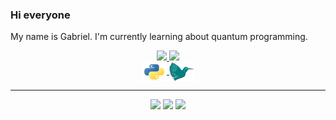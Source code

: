 ### Hi everyone

My name is Gabriel.
I'm currently learning about quantum programming.

<!--
**G-Carneiro/G-Carneiro** is a ✨ _special_ ✨ repository because its `README.md` (this file) appears on your GitHub profile.

Here are some ideas to get you started:

- 🔭 I’m currently working on ...
- 🌱 I’m currently learning ...
- 👯 I’m looking to collaborate on ...
- 🤔 I’m looking for help with ...
- 💬 Ask me about ...
- 📫 How to reach me: ...
- 😄 Pronouns: ...
- ⚡ Fun fact: ...
-->

<div align="center">
  <a href="https://github.com/G-Carneiro">
  <img height="150em" src="https://github-readme-stats.vercel.app/api?username=G-Carneiro&count_private=true&show_icons=true&theme=dark"/>
  <img height="150em" src="https://github-readme-stats.vercel.app/api/top-langs/?username=G-Carneiro&layout=compact&theme=dark"/>
  </a>
</div>
  
 
<div align="center">
  <a href="https://www.python.org/">
    <img align="center" height="30" width="40" src="https://raw.githubusercontent.com/devicons/devicon/master/icons/python/python-original.svg">
  </a>
  <a href="https://www.latex-project.org/">
    <img align="center" height="30" width="40" src="tex.png">
  </a>
</div>
  
  ---
  
<div align="center"> 
  <a href="https://discord.com/channels/@me/522865330855346176" target="_blank"><img src="https://img.shields.io/badge/Discord-7289DA?style=for-the-badge&logo=discord&logoColor=white" target="_blank"></a> 
  <a href = "mailto:carneiro.gabr@gmail.com"><img src="https://img.shields.io/badge/Gmail-D14836?style=for-the-badge&logo=gmail&logoColor=white" target="_blank"></a>
  <a href="https://www.linkedin.com/in/gabriel-carneiro-86413521b/" target="_blank"><img src="https://img.shields.io/badge/-LinkedIn-%230077B5?style=for-the-badge&logo=linkedin&logoColor=white" target="_blank"></a> 
 
</div>
